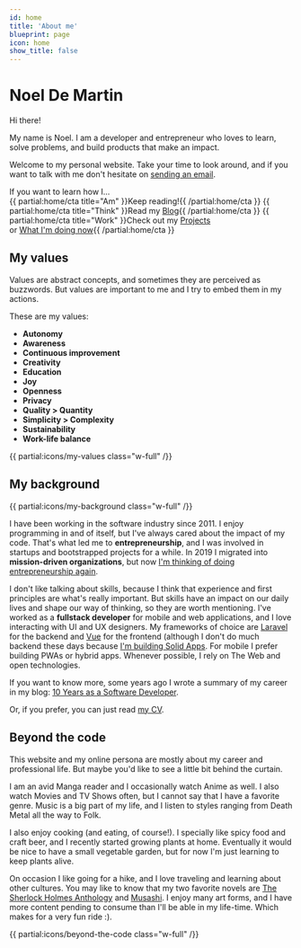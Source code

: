 ```yaml
---
id: home
title: 'About me'
blueprint: page
icon: home
show_title: false
---
```


<h1 class="sr-only">Noel De Martin</h1>

<span class="h1">
    Hi there!
</span>

<div class="text-xl">

My name is Noel. I am a developer and entrepreneur who loves to learn, solve problems, and build products that make an impact.

Welcome to my personal website. Take your time to look around, and if you want to talk with me don't hesitate on <a href="mailto:{{contact:email}}?subject=Hi+there!">sending an email</a>.

</div>

<span class="block my-4 text-2xl text-center font-medium text-blue-darkest w-full">
    If you want to learn how I...
</span>

<div class="flex flex-col md:flex-row md:space-x-4">
{{ partial:home/cta title="Am" }}Keep reading!{{ /partial:home/cta }}
{{ partial:home/cta title="Think" }}Read my <a href="/blog">Blog</a>{{ /partial:home/cta }}
{{ partial:home/cta title="Work" }}Check out my <a href="/projects">Projects</a><br/>or <a href="/now">What I'm doing now</a>{{ /partial:home/cta }}
</div>

<h2 class="text-center text-3xl mt-10 md:text-2xl md:text-left" id="my-values">My values</h2>

<div class="flex flex-col-reverse w-full md:flex-row">

<div class="max-w-readable [&>p:first-of-type]:mt-0 [&>p:last-of-type]:mb-0">

Values are abstract concepts, and sometimes they are perceived as buzzwords. But values are important to me and I try to embed them in my actions.

These are my values:

<ul class="flex flex-wrap mt-2">
    <li class="my-1 w-full md:w-1/2"><strong class="font-medium">Autonomy</strong></li>
    <li class="my-1 w-full md:w-1/2"><strong class="font-medium">Awareness</strong></li>
    <li class="my-1 w-full md:w-1/2"><strong class="font-medium">Continuous improvement</strong></li>
    <li class="my-1 w-full md:w-1/2"><strong class="font-medium">Creativity</strong></li>
    <li class="my-1 w-full md:w-1/2"><strong class="font-medium">Education</strong></li>
    <li class="my-1 w-full md:w-1/2"><strong class="font-medium">Joy</strong></li>
    <li class="my-1 w-full md:w-1/2"><strong class="font-medium">Openness</strong></li>
    <li class="my-1 w-full md:w-1/2"><strong class="font-medium">Privacy</strong></li>
    <li class="my-1 w-full md:w-1/2"><strong class="font-medium">Quality > Quantity</strong></li>
    <li class="my-1 w-full md:w-1/2"><strong class="font-medium">Simplicity > Complexity</strong></li>
    <li class="my-1 w-full md:w-1/2 md:mb-0"><strong class="font-medium">Sustainability</strong></li>
    <li class="my-1 w-full md:w-1/2 md:mb-0"><strong class="font-medium">Work-life balance</strong></li>
</ul>

</div>

<div class="relative flex grow self-stretch justify-center mb-4 md:mb-0 md:ml-4">
    <div class="flex items-center justify-center w-32 h-32 md:absolute md:inset-0 md:m-8 md:w-auto md:h-auto">
        {{ partial:icons/my-values class="w-full" /}}
    </div>
</div>

</div>

<h2 class="text-center text-3xl mt-10 md:text-2xl md:text-left" id="my-background">My background</h2>

<div class="flex flex-col w-full md:flex-row">

<div class="relative flex grow self-stretch justify-center mb-4 md:mb-0 md:mr-4">
    <div class="flex items-center justify-center w-32 h-32 md:absolute md:inset-0 md:m-8 md:w-auto md:h-auto">
        {{ partial:icons/my-background class="w-full" /}}
    </div>
</div>

<div class="max-w-readable [&>p:first-of-type]:mt-0 [&>p:last-of-type]:mb-0">

I have been working in the software industry since 2011. I enjoy programming in and of itself, but I've always cared about the impact of my code. That's what led me to **entrepreneurship**, and I was involved in startups and bootstrapped projects for a while. In 2019 I migrated into **mission-driven organizations**, but now [I'm thinking of doing entrepreneurship again](/blog/the-end-of-the-chapter#here-we-go-again).

I don't like talking about skills, because I think that experience and first principles are what's really important. But skills have an impact on our daily lives and shape our way of thinking, so they are worth mentioning. I've worked as a **fullstack developer** for mobile and web applications, and I love interacting with UI and UX designers. My frameworks of choice are [Laravel](https://laravel.com) for the backend and [Vue](https://vuejs.org) for the frontend (although I don't do much backend these days because [I'm building Solid Apps](/fosdem). For mobile I prefer building PWAs or hybrid apps. Whenever possible, I rely on The Web and open technologies.

If you want to know more, some years ago I wrote a summary of my career in my blog: [10 Years as a Software Developer](/blog/10-years-as-a-software-developer).

Or, if you prefer, you can just read [my CV](/cv.pdf).

</div>

</div>

<h2 class="text-center text-3xl mt-10 md:text-2xl md:text-left" id="beyond-the-code">Beyond the code</h2>

<div class="flex flex-col-reverse w-full md:flex-row">

<div class="max-w-readable [&>p:first-of-type]:mt-0 [&>p:last-of-type]:mb-0">

This website and my online persona are mostly about my career and professional life. But maybe you'd like to see a little bit behind the curtain.

I am an avid Manga reader and I occasionally watch Anime as well. I also watch Movies and TV Shows often, but I cannot say that I have a favorite genre. Music is a big part of my life, and I listen to styles ranging from Death Metal all the way to Folk.

I also enjoy cooking (and eating, of course!). I specially like spicy food and craft beer, and I recently started growing plants at home. Eventually it would be nice to have a small vegetable garden, but for now I'm just learning to keep plants alive.

On occasion I like going for a hike, and I love traveling and learning about other cultures. You may like to know that my two favorite novels are [The Sherlock Holmes Anthology](https://en.wikipedia.org/wiki/Canon_of_Sherlock_Holmes) and [Musashi](/blog/lessons-learned-musashi-by-eiji-yoshikawa). I enjoy many art forms, and I have more content pending to consume than I'll be able in my life-time. Which makes for a very fun ride :).

</div>

<div class="relative flex grow self-stretch justify-center mb-4 md:mb-0 md:ml-4">
    <div class="flex items-center justify-center w-32 h-32 md:absolute md:inset-0 md:m-8 md:w-auto md:h-auto">
        {{ partial:icons/beyond-the-code class="w-full" /}}
    </div>
</div>

</div>
